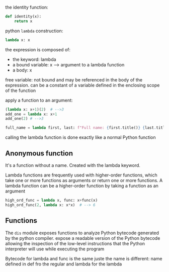 the identity function:
```python
def identity(x):
    return x
```
python `lambda` construction:
```python
lambda x: x
```
the expression is composed of:

-  the keyword: lambda
- a bound variable: x --> argument to a lambda function
- a body: x

free variable: not bound and may be referenced in the body of the expression. can be a constant of a variable defined in the enclosing scope of the function

apply a function to an argument:
```python
(lambda x: x+1)(2)  # -->3
add_one = lambda x: x+1
add_one(2) # -->3

full_name = lambda first, last: f"Full name: {first.title()} {last.title()}"
```
calling the lambda function is done exactly like a normal Python function

## Anonymous function

It's a function without a name. Created with the lambda keyword.

Lambda functions are frequently used with higher-order functions, which take one or more functions as arguments or return one or more functions.
A lambda function can be a higher-order function by taking a function as an argument
```python
high_ord_func = lambda x, func: x+func(x)
high_ord_func(2, lambda x: x*x)  # --> 6
```

## Functions
The `dis` module exposes functions to analyze Python bytecode generated by the python compiler. expose a readable version of the Python bytecode allowing the inspection of the low-level instructions that the Python interpreter will use while executing the program

Bytecode for lambda and func is the same juste the name is different: name defined in def fro the regular and lambda for the lambda